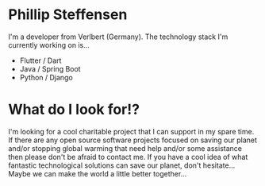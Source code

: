 # Phillip Steffensen

I'm a developer from Verlbert (Germany). The technology stack I'm currently working on is...

* Flutter / Dart
* Java / Spring Boot
* Python / Django

# What do I look for!?

I'm looking for a cool charitable project that I can support in my spare time. If there are any open source software projects focused on saving our planet and/or stopping global warming that need help and/or some assistance then please don't be afraid to contact me. If you have a cool idea of what fantastic technological solutions can save our planet, don't hesitate... Maybe we can make the world a little better together...
